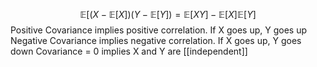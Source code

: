 $$\mathbb{E}[(X-\mathbb{E}[X])(Y-\mathbb{E}[Y]) = \mathbb{E}[XY]-\mathbb{E}[X]\mathbb{E}[Y]$$
Positive Covariance implies positive correlation.
If X goes up, Y goes up
Negative Covariance implies negative correlation.
If X goes up, Y goes down
Covariance = 0 implies X and Y are [[independent]]